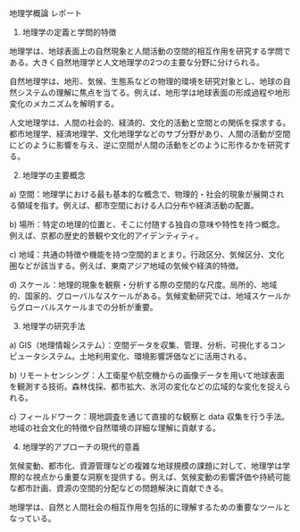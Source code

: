 地理学概論 レポート

1. 地理学の定義と学問的特徴

地理学は、地球表面上の自然現象と人間活動の空間的相互作用を研究する学問である。大きく自然地理学と人文地理学の2つの主要な分野に分けられる。

自然地理学は、地形、気候、生態系などの物理的環境を研究対象とし、地球の自然システムの理解に焦点を当てる。例えば、地形学は地球表面の形成過程や地形変化のメカニズムを解明する。

人文地理学は、人間の社会的、経済的、文化的活動と空間との関係を探求する。都市地理学、経済地理学、文化地理学などのサブ分野があり、人間の活動が空間にどのように影響を与え、逆に空間が人間の活動をどのように形作るかを研究する。

2. 地理学の主要概念

a) 空間：地理学における最も基本的な概念で、物理的・社会的現象が展開される領域を指す。例えば、都市空間における人口分布や経済活動の配置。

b) 場所：特定の地理的位置と、そこに付随する独自の意味や特性を持つ概念。例えば、京都の歴史的景観や文化的アイデンティティ。

c) 地域：共通の特徴や機能を持つ空間的まとまり。行政区分、気候区分、文化圏などが該当する。例えば、東南アジア地域の気候や経済的特徴。

d) スケール：地理的現象を観察・分析する際の空間的な尺度。局所的、地域的、国家的、グローバルなスケールがある。気候変動研究では、地域スケールからグローバルスケールまでの分析が重要。

3. 地理学の研究手法

a) GIS（地理情報システム）：空間データを収集、管理、分析、可視化するコンピュータシステム。土地利用変化、環境影響評価などに活用される。

b) リモートセンシング：人工衛星や航空機からの画像データを用いて地球表面を観測する技術。森林伐採、都市拡大、氷河の変化などの広域的な変化を捉えられる。

c) フィールドワーク：現地調査を通じて直接的な観察と data 収集を行う手法。地域の社会文化的特徴や自然環境の詳細な理解に貢献する。

4. 地理学的アプローチの現代的意義

気候変動、都市化、資源管理などの複雑な地球規模の課題に対して、地理学は学際的な視点から重要な洞察を提供する。例えば、気候変動の影響評価や持続可能な都市計画、資源の空間的分配などの問題解決に貢献できる。

地理学は、自然と人間社会の相互作用を包括的に理解するための重要なツールとなっている。